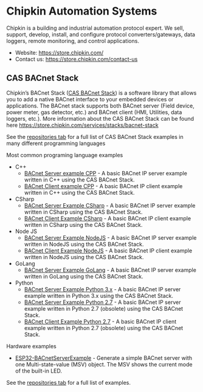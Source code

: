 # Chipkin Automation Systems 
Chipkin is a building and industrial automation protocol expert. We sell, support, develop, install, and configure protocol converters/gateways, data loggers, remote monitoring, and control applications.

- Website: https://store.chipkin.com/
- Contact us: https://store.chipkin.com/contact-us

## CAS BACnet Stack 

Chipkin’s BACnet Stack ([CAS BACnet Stack](https://store.chipkin.com/services/stacks/bacnet-stack)) is a software library that allows you to add a native BACnet interface to your embedded devices or applications. The BACnet stack supports both BACnet server (Field device, power meter, gas detector, etc.) and BACnet client (HMI, Utilities, data loggers, etc.). More information about the CAS BACnet Stack can be found here https://store.chipkin.com/services/stacks/bacnet-stack

See the [repositories tab](https://github.com/orgs/chipkin/repositories) for a full list of CAS BACnet Stack examples in many different programming languages 

Most common programing language examples 

- C++
  - [BACnet Server example CPP](https://github.com/chipkin/BACnetServerExampleCPP) - A basic BACnet IP server example written in C++ using the CAS BACnet Stack.
  - [BACnet Client example CPP](https://github.com/chipkin/BACnetClientExampleCPP) - A basic BACnet IP client example written in C++ using the CAS BACnet Stack.  
- CSharp
  - [BACnet Server Example CSharp](https://github.com/chipkin/BACnetServerExampleCSharp) - A basic BACnet IP server example written in CSharp using the CAS BACnet Stack.
  - [BACnet Client Example CSharp](https://github.com/chipkin/BACnetClientExampleCSharp) - A basic BACnet IP client example written in CSharp using the CAS BACnet Stack.
- Node JS
  - [BACnet Server Example NodeJS](https://github.com/chipkin/BACnetServerExampleNodeJS) - A basic BACnet IP server example written in NodeJS using the CAS BACnet Stack.
  - [BACnet Client Example NodeJS](https://github.com/chipkin/BACnetClientExampleNodeJS) - A basic BACnet IP client example written in NodeJS using the CAS BACnet Stack.
- GoLang
  - [BACnet Server Example GoLang](https://github.com/chipkin/BACnetServerExampleGolang) - A basic BACnet IP server example written in GoLang using the CAS BACnet Stack.
- Python
  - [BACnet Server Example Python 3.x](https://github.com/chipkin/BACnetServerExamplePython) - A basic BACnet IP server example written in Python 3.x using the CAS BACnet Stack.
  - [BACnet Server Example Python 2.7](https://github.com/chipkin/BACnetServerExamplePython2.7) - A basic BACnet IP server example written in Python 2.7 (obsolete) using the CAS BACnet Stack.
  - [BACnet Client Example Python 2.7](https://github.com/chipkin/BACnetClientExamplePython2.7) - A basic BACnet IP client example written in Python 2.7 (obsolete) using the CAS BACnet Stack.

Hardware examples

- [ESP32-BACnetServerExample](https://github.com/chipkin/ESP32-BACnetServerExample) - Generate a simple BACnet server with one Multi-state-value (MSV) object. The MSV shows the current mode of the built-in LED. 

See the [repositories tab](https://github.com/orgs/chipkin/repositories) for a full list of examples.
